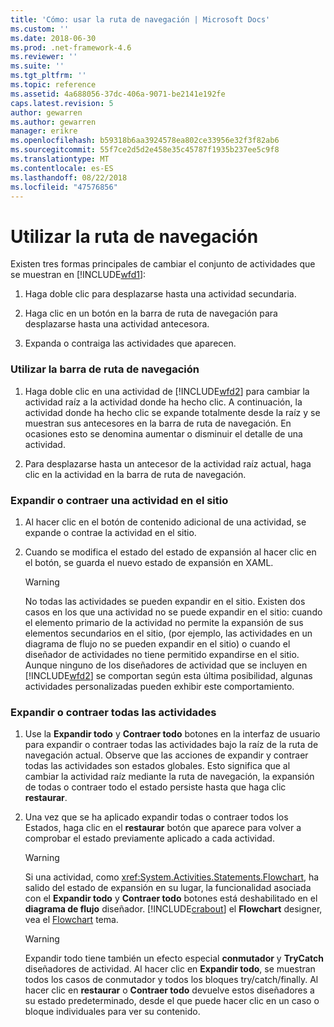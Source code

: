 ```yaml
---
title: 'Cómo: usar la ruta de navegación | Microsoft Docs'
ms.custom: ''
ms.date: 2018-06-30
ms.prod: .net-framework-4.6
ms.reviewer: ''
ms.suite: ''
ms.tgt_pltfrm: ''
ms.topic: reference
ms.assetid: 4a688056-37dc-406a-9071-be2141e192fe
caps.latest.revision: 5
author: gewarren
ms.author: gewarren
manager: erikre
ms.openlocfilehash: b59318b6aa3924578ea802ce33956e32f3f82ab6
ms.sourcegitcommit: 55f7ce2d5d2e458e35c45787f1935b237ee5c9f8
ms.translationtype: MT
ms.contentlocale: es-ES
ms.lasthandoff: 08/22/2018
ms.locfileid: "47576856"
---
```

# <a name="how-to-use-breadcrumb-navigation"></a>Utilizar la ruta de navegación
Existen tres formas principales de cambiar el conjunto de actividades que se muestran en [!INCLUDE[wfd1](../includes/wfd1-md.md)]:  
  
1.  Haga doble clic para desplazarse hasta una actividad secundaria.  
  
2.  Haga clic en un botón en la barra de ruta de navegación para desplazarse hasta una actividad antecesora.  
  
3.  Expanda o contraiga las actividades que aparecen.  
  
### <a name="using-breadcrumb-navigation"></a>Utilizar la barra de ruta de navegación  
  
1.  Haga doble clic en una actividad de [!INCLUDE[wfd2](../includes/wfd2-md.md)] para cambiar la actividad raíz a la actividad donde ha hecho clic. A continuación, la actividad donde ha hecho clic se expande totalmente desde la raíz y se muestran sus antecesores en la barra de ruta de navegación. En ocasiones esto se denomina aumentar o disminuir el detalle de una actividad.  
  
2.  Para desplazarse hasta un antecesor de la actividad raíz actual, haga clic en la actividad en la barra de ruta de navegación.  
  
### <a name="expanding-or-collapsing-an-activity-in-place"></a>Expandir o contraer una actividad en el sitio  
  
1.  Al hacer clic en el botón de contenido adicional de una actividad, se expande o contrae la actividad en el sitio.  
  
2.  Cuando se modifica el estado del estado de expansión al hacer clic en el botón, se guarda el nuevo estado de expansión en XAML.  
  
    > [!WARNING]
    >  No todas las actividades se pueden expandir en el sitio. Existen dos casos en los que una actividad no se puede expandir en el sitio: cuando el elemento primario de la actividad no permite la expansión de sus elementos secundarios en el sitio, (por ejemplo, las actividades en un diagrama de flujo no se pueden expandir en el sitio) o cuando el diseñador de actividades no tiene permitido expandirse en el sitio. Aunque ninguno de los diseñadores de actividad que se incluyen en [!INCLUDE[wfd2](../includes/wfd2-md.md)] se comportan según esta última posibilidad, algunas actividades personalizadas pueden exhibir este comportamiento.  
  
### <a name="expanding-all-or-collapsing-all-activities"></a>Expandir o contraer todas las actividades  
  
1.  Use la **Expandir todo** y **Contraer todo** botones en la interfaz de usuario para expandir o contraer todas las actividades bajo la raíz de la ruta de navegación actual. Observe que las acciones de expandir y contraer todas las actividades son estados globales. Esto significa que al cambiar la actividad raíz mediante la ruta de navegación, la expansión de todas o contraer todo el estado persiste hasta que haga clic **restaurar**.  
  
2.  Una vez que se ha aplicado expandir todas o contraer todos los Estados, haga clic en el **restaurar** botón que aparece para volver a comprobar el estado previamente aplicado a cada actividad.  
  
    > [!WARNING]
    >  Si una actividad, como <xref:System.Activities.Statements.Flowchart>, ha salido del estado de expansión en su lugar, la funcionalidad asociada con el **Expandir todo** y **Contraer todo** botones está deshabilitado en el **diagrama de flujo**  diseñador. [!INCLUDE[crabout](../includes/crabout-md.md)] el **Flowchart** designer, vea el [Flowchart](../workflow-designer/flowchart-activity-designer.md) tema.  
  
    > [!WARNING]
    >  Expandir todo tiene también un efecto especial **conmutador** y **TryCatch** diseñadores de actividad. Al hacer clic en **Expandir todo**, se muestran todos los casos de conmutador y todos los bloques try/catch/finally. Al hacer clic en **restaurar** o **Contraer todo** devuelve estos diseñadores a su estado predeterminado, desde el que puede hacer clic en un caso o bloque individuales para ver su contenido.